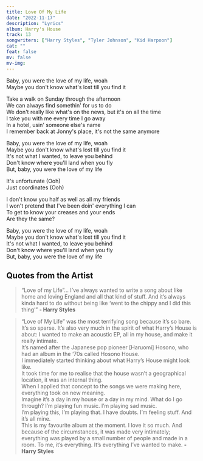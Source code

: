 ```yaml
---
title: Love Of My Life
date: "2022-11-17"
description: "Lyrics"
album: Harry's House
track: 13
songwriters: ["Harry Styles", "Tyler Johnson", "Kid Harpoon"]
cat: ""
feat: false
mv: false
mv-img:
---
```


<p className="intro">
Baby, you were the love of my life, woah <br />
Maybe you don't know what's lost till you find it <br />
</p>
<p className="verse-one">
Take a walk on Sunday through the afternoon <br />
We can always find somethin' for us to do <br />
We don't really like what's on the news, but it's on all the time <br />
I take you with me every time I go away <br />
In a hotel, usin' someone else's name <br />
I remember back at Jonny's place, it's not the same anymore <br />
</p>
<p className="chorus">
Baby, you were the love of my life, woah <br />
Maybe you don't know what's lost till you find it <br />
It's not what I wantеd, to leave you behind <br />
Don't know whеre you'll land when you fly <br />
But, ​baby, you were the love of my life <br />
</p>
<p className="post-chorus">
It's unfortunate (Ooh)<br />
Just coordinates (Ooh)<br />
</p>
<p className="verse-two">
I don't know you half as well as all my friends<br />
I won't pretend that I've been doin' everything I can<br />
To get to know your creases and your ends<br />
Are they the same?<br />
</p>
<p className="chorus">
​Baby, you were the love of my life, woah <br />
Maybe you don't know what's lost till you find it <br />
It's not what I wanted, to leave you behind <br />
Don't know where you'll land when you fly <br />
But, ​baby, you were the love of my life <br />
</p>

## Quotes from the Artist

<blockquote cite="https://www.youtube.com/watch?v=3L4m5ZMzf3A">
“Love of my Life”… I’ve always wanted to write a song about like home and loving England and all that kind of stuff. And it’s always kinda hard to do without being like ‘went to the chippy and I did this thing’”
<b>- Harry Styles</b>
</blockquote>

<blockquote>
“Love of My Life” was the most terrifying song because it’s so bare.<br />
It’s so sparse. It’s also very much in the spirit of what Harry’s House is about: I wanted to make an acoustic EP, all in my house, and make it really intimate. <br />
It’s named after the Japanese pop pioneer [Haruomi] Hosono, who had an album in the ‘70s called Hosono House. <br />
I immediately started thinking about what Harry’s House might look like. <br />
It took time for me to realise that the house wasn’t a geographical location, it was an internal thing. <br />
When I applied that concept to the songs we were making here, everything took on new meaning. <br />
Imagine it’s a day in my house or a day in my mind. What do I go through? I’m playing fun music. I’m playing sad music. <br />
I’m playing this, I’m playing that. I have doubts. I’m feeling stuff. And it’s all mine. <br />
This is my favourite album at the moment. I love it so much. And because of the circumstances, it was made very intimately; <br />
everything was played by a small number of people and made in a room. To me, it’s everything. It’s everything I’ve wanted to make.
<b>-Harry Styles</b>
</blockquote>

